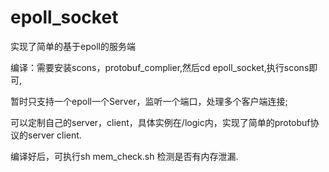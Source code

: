 # epoll_socket
实现了简单的基于epoll的服务端

编译：需要安装scons，protobuf_complier,然后cd epoll_socket,执行scons即可,

暂时只支持一个epoll一个Server，监听一个端口，处理多个客户端连接;

可以定制自己的server，client，具体实例在/logic内，实现了简单的protobuf协议的server client.

编译好后，可执行sh mem_check.sh 检测是否有内存泄漏.
